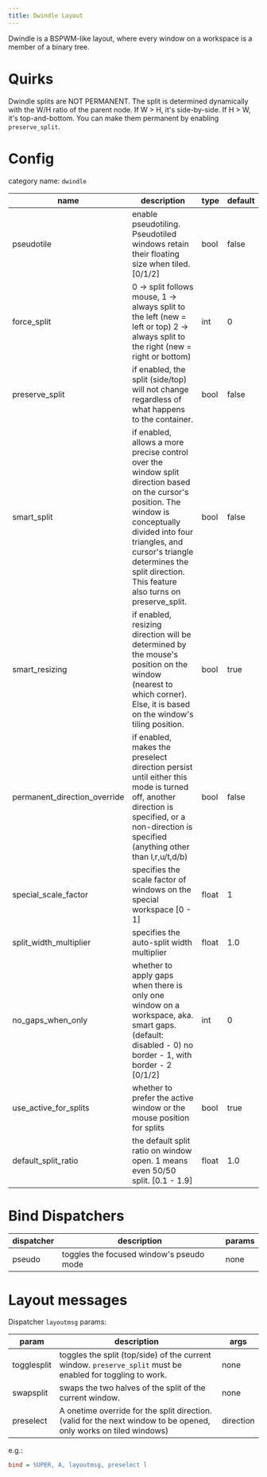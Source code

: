 ```yaml
---
title: Dwindle Layout
---
```


Dwindle is a BSPWM-like layout, where every window on a workspace is a member of
a binary tree.

# Quirks

Dwindle splits are NOT PERMANENT. The split is determined dynamically with the
W/H ratio of the parent node. If W > H, it's side-by-side. If H > W, it's
top-and-bottom. You can make them permanent by enabling `preserve_split`.

# Config

category name: `dwindle`

| name                         | description                                                                                                                                                                                                                                                        | type  | default |
| ---------------------------- | ------------------------------------------------------------------------------------------------------------------------------------------------------------------------------------------------------------------------------------------------------------------ | ----- | ------- |
| pseudotile                   | enable pseudotiling. Pseudotiled windows retain their floating size when tiled. [0/1/2]                                                                                                                                                                            | bool  | false   |
| force_split                  | 0 -> split follows mouse, 1 -> always split to the left (new = left or top) 2 -> always split to the right (new = right or bottom)                                                                                                                                 | int   | 0       |
| preserve_split               | if enabled, the split (side/top) will not change regardless of what happens to the container.                                                                                                                                                                      | bool  | false   |
| smart_split                  | if enabled, allows a more precise control over the window split direction based on the cursor's position. The window is conceptually divided into four triangles, and cursor's triangle determines the split direction. This feature also turns on preserve_split. | bool  | false   |
| smart_resizing               | if enabled, resizing direction will be determined by the mouse's position on the window (nearest to which corner). Else, it is based on the window's tiling position.                                                                                              | bool  | true    |
| permanent_direction_override | if enabled, makes the preselect direction persist until either this mode is turned off, another direction is specified, or a non-direction is specified (anything other than l,r,u/t,d/b)                                                                          | bool  | false   |
| special_scale_factor         | specifies the scale factor of windows on the special workspace [0 - 1]                                                                                                                                                                                             | float | 1       |
| split_width_multiplier       | specifies the auto-split width multiplier                                                                                                                                                                                                                          | float | 1.0     |
| no_gaps_when_only            | whether to apply gaps when there is only one window on a workspace, aka. smart gaps. (default: disabled - 0) no border - 1, with border - 2 [0/1/2]                                                                                                                | int   | 0       |
| use_active_for_splits        | whether to prefer the active window or the mouse position for splits                                                                                                                                                                                               | bool  | true    |
| default_split_ratio          | the default split ratio on window open. 1 means even 50/50 split. [0.1 - 1.9]                                                                                                                                                                                      | float | 1.0     |

# Bind Dispatchers

| dispatcher | description                              | params |
| ---------- | ---------------------------------------- | ------ |
| pseudo     | toggles the focused window's pseudo mode | none   |

# Layout messages

Dispatcher `layoutmsg` params:

| param       | description                                                                                                       | args      |
| ----------- | ----------------------------------------------------------------------------------------------------------------- | --------- |
| togglesplit | toggles the split (top/side) of the current window. `preserve_split` must be enabled for toggling to work.        | none      |
| swapsplit   | swaps the two halves of the split of the current window.                                                          | none      |
| preselect   | A onetime override for the split direction. (valid for the next window to be opened, only works on tiled windows) | direction |

e.g.:

```ini
bind = SUPER, A, layoutmsg, preselect l
```
